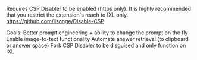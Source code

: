 Requires CSP Disabler to be enabled (https only). It is highly recommended that you restrict the extension's reach to IXL only.
https://github.com/lisonge/Disable-CSP


Goals:
Better prompt engineering + ability to change the prompt on the fly
Enable image-to-text functionality
Automate answer retrieval (to clipboard or answer space)
Fork CSP Disabler to be disguised and only function on IXL
